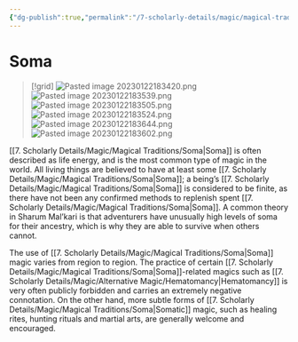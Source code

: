 ```yaml
---
{"dg-publish":true,"permalink":"/7-scholarly-details/magic/magical-traditions/soma/"}
---
```


# Soma

>[!grid]
>![Pasted image 20230122183420.png](/img/user/x.%20Assets/Attachments/Pasted%20image%2020230122183420.png)
>![Pasted image 20230122183539.png](/img/user/x.%20Assets/Attachments/Pasted%20image%2020230122183539.png)
>![Pasted image 20230122183505.png](/img/user/x.%20Assets/Attachments/Pasted%20image%2020230122183505.png)
>![Pasted image 20230122183524.png](/img/user/x.%20Assets/Attachments/Pasted%20image%2020230122183524.png)
>![Pasted image 20230122183644.png](/img/user/x.%20Assets/Attachments/Pasted%20image%2020230122183644.png)
>![Pasted image 20230122183602.png](/img/user/x.%20Assets/Attachments/Pasted%20image%2020230122183602.png)

[[7. Scholarly Details/Magic/Magical Traditions/Soma\|Soma]] is often described as life energy, and is the most common type of magic in the world. All living things are believed to have at least some [[7. Scholarly Details/Magic/Magical Traditions/Soma\|Soma]]; a being’s [[7. Scholarly Details/Magic/Magical Traditions/Soma\|Soma]] is considered to be finite, as there have not been any confirmed methods to replenish spent [[7. Scholarly Details/Magic/Magical Traditions/Soma\|Soma]]. A common theory in Sharum Mal’kari is that adventurers have unusually high levels of soma for their ancestry, which is why they are able to survive when others cannot. 

The use of [[7. Scholarly Details/Magic/Magical Traditions/Soma\|Soma]] magic varies from region to region. The practice of certain [[7. Scholarly Details/Magic/Magical Traditions/Soma\|Soma]]-related magics such as [[7. Scholarly Details/Magic/Alternative Magic/Hematomancy\|Hematomancy]] is very often publicly forbidden and carries an extremely negative connotation. On the other hand, more subtle forms of [[7. Scholarly Details/Magic/Magical Traditions/Soma\|Somatic]] magic, such as healing rites, hunting rituals and martial arts, are generally welcome and encouraged.